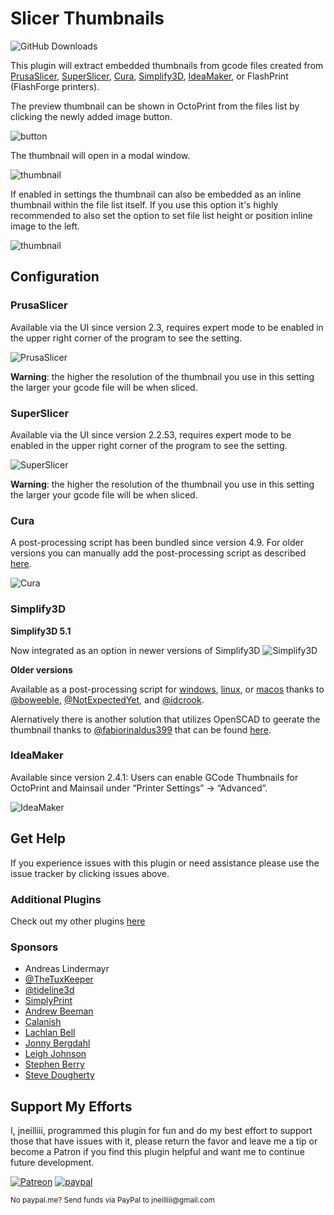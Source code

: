# Slicer Thumbnails

![GitHub Downloads](https://badgen.net/github/assets-dl/jneilliii/OctoPrint-PrusaSlicerThumbnails/)

This plugin will extract embedded thumbnails from gcode files created from [PrusaSlicer](#PrusaSlicer), [SuperSlicer](#SuperSlicer), [Cura](#Cura), [Simplify3D](#Simplify3D), [IdeaMaker](#IdeaMaker), or FlashPrint (FlashForge printers).

The preview thumbnail can be shown in OctoPrint from the files list by clicking the newly added image button.

![button](screenshot_button.png)

The thumbnail will open in a modal window.

![thumbnail](screenshot_thumbnail.png)

If enabled in settings the thumbnail can also be embedded as an inline thumbnail within the file list itself. If you use this option it's highly recommended to also set the option to set file list height or position inline image to the left.

![thumbnail](screenshot_inline_thumbnail.png)

## Configuration

### PrusaSlicer

Available via the UI since version 2.3, requires expert mode to be enabled in the upper right corner of the program to see the setting.

![PrusaSlicer](screenshot_prusaslicer.png)

**Warning**: the higher the resolution of the thumbnail you use in this setting the larger your gcode file will be when sliced.

### SuperSlicer

Available via the UI since version 2.2.53, requires expert mode to be enabled in the upper right corner of the program to see the setting.

![SuperSlicer](screenshot_superslicer.png)

**Warning**: the higher the resolution of the thumbnail you use in this setting the larger your gcode file will be when sliced.

### Cura

A post-processing script has been bundled since version 4.9. For older versions you can manually add the post-processing script as described [here](https://gist.github.com/jneilliii/4034c84d1ec219c68c8877d0e794ec4e).

![Cura](screenshot_cura.png)

### Simplify3D

**Simplify3D 5.1**

Now integrated as an option in newer versions of Simplify3D
![Simplify3D](screenshot_simplify3d.png)

**Older versions**

Available as a post-processing script for [windows](https://github.com/boweeble/s3d-thumbnail-generator),  [linux](https://github.com/NotExpectedYet/s3d-thumbnail-generator), or [macos](https://github.com/idcrook/s3d-thumbnail-generator-macos) thanks to [@boweeble](https://github.com/boweeble/), [@NotExpectedYet](https://github.com/NotExpectedYet/), and [@idcrook](https://github.com/idcrook/).

Alernatively there is another solution that utilizes OpenSCAD to geerate the thumbnail thanks to [@fabiorinaldus399](https://github.com/fabiorinaldus399/) that can be found [here](https://github.com/fabiorinaldus399/gcode-tumbnail-generator-for-Simplify3D).

### IdeaMaker

Available since version 2.4.1: Users can enable GCode Thumbnails for OctoPrint and Mainsail under “Printer Settings” -> “Advanced”.

![IdeaMaker](screenshot_ideamaker.png)

## Get Help

If you experience issues with this plugin or need assistance please use the issue tracker by clicking issues above.

### Additional Plugins

Check out my other plugins [here](https://plugins.octoprint.org/by_author/#jneilliii)

### Sponsors
- Andreas Lindermayr
- [@TheTuxKeeper](https://github.com/thetuxkeeper)
- [@tideline3d](https://github.com/tideline3d/)
- [SimplyPrint](https://simplyprint.io/)
- [Andrew Beeman](https://github.com/Kiendeleo)
- [Calanish](https://github.com/calanish)
- [Lachlan Bell](https://lachy.io/)
- [Jonny Bergdahl](https://github.com/bergdahl)
- [Leigh Johnson](https://github.com/leigh-johnson)
- [Stephen Berry](https://github.com/berrystephenw)
- [Steve Dougherty](https://github.com/Thynix)
## Support My Efforts
I, jneilliii, programmed this plugin for fun and do my best effort to support those that have issues with it, please return the favor and leave me a tip or become a Patron if you find this plugin helpful and want me to continue future development.

[![Patreon](patreon-with-text-new.png)](https://www.patreon.com/jneilliii) [![paypal](paypal-with-text.png)](https://paypal.me/jneilliii)

<small>No paypal.me? Send funds via PayPal to jneilliii&#64;gmail&#46;com</small>
